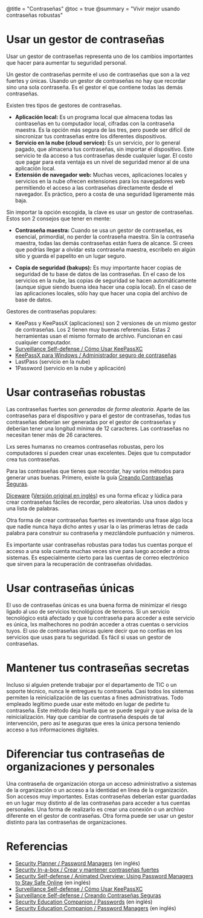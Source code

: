 ﻿@title = "Contraseñas"
@toc = true
@summary = "Vivir mejor usando contraseñas robustas"


# Usar un gestor de contraseñas

Usar un gestor de contraseñas representa uno de los cambios importantes que hacer para aumentar tu seguridad personal.

Un gestor de contraseñas permite el uso de contraseñas que son a la vez fuertes y únicas. Usando un gestor de contraseñas no hay que recordar sino una sola contraseña. Es el gestor el que contiene todas las demás contraseñas.

Existen tres tipos de gestores de contraseñas.

* **Aplicación local:** Es un programa local que almacena todas las contraseñas en tu computador local, cifradas con la contraseña maestra. Es la opción más segura de las tres, pero puede ser difícil de sincronizar tus contraseñas entre los diferentes dispositivos.
* **Servicio en la nube (cloud service):** Es un servicio, por lo general pagado, que almacena tus contraseñas, sin importar el dispositivo. Este servicio te da acceso a tus contraseñas desde cualquier lugar. El costo que pagar para esta ventaja es un nivel de seguridad menor al de una aplicación local.
* **Extensión de navegador web:** Muchas veces, aplicaciones locales y servicios en la nube ofrecen extensiones para los navegadores web permitiendo el acceso a las contraseñas directamente desde el navegador. Es práctico, pero a costa de una seguridad ligeramente más baja.

Sin importar la opción escogida, la clave es usar un gestor de contraseñas. Estos son 2 consejos que tener en mente:

* **Contraseña maestra:** Cuando se usa un gestor de contraseñas, es esencial, primordial, no perder la contraseña maestra. Sin la contraseña maestra, todas las demás contraseñas están fuera de alcance. Si crees que podrías llegar a olvidar esta contraseña maestra, escríbelo en algún sitio y guarda el papelito en un lugar seguro.

* **Copia de seguridad (bakups):** Es muy importante hacer copias de seguridad de tu base de datos de las contraseñas. En el caso de los servicios en la nube, las copias de seguridad se hacen automáticamente (aunque sigue siendo buena idea hacer una copia local). En el caso de las aplicaciones locales, sólo hay que hacer una copia del archivo de base de datos.

Gestores de contraseñas populares:

* KeePass y KeePassX (aplicaciones) son 2 versiones de un mismo gestor de contraseñas. Los 2 tienen muy buenas referencias. Estas 2 herramientas usan el mismo formato de archivo. Funcionan en casi cualquier computador.
* [Surveillance Self-defense / Cómo Usar KeePassXC](https://ssd.eff.org/es/module/c%C3%B3mo-usar-keepassxc)
* [KeePassX para Windows / Administrador seguro de contraseñas](https://securityinabox.org/es/guide/keepassx/windows/)
* LastPass (servicio en la nube)
* 1Password (servicio en la nube y aplicación)


# Usar contraseñas robustas

Las contraseñas fuertes son *generadas de forma aleatoria*. Aparte de las contraseñas para el dispositivo y para el gestor de contraseñas, todas tus contraseñas deberían ser generadas por el gestor de contraseñas y deberían tener una longitud mínima de 12 caracteres. Las contraseñas no necesitan tener más de 26 caracteres.

Lxs seres humanxs no creamos contraseñas robustas, pero los computadores sí pueden crear unas excelentes. Dejes que tu computador crea tus contraseñas.

Para las contraseñas que tienes que recordar, hay varios métodos para generar unas buenas. Primero, existe la guía [Creando Contraseñas Seguras](https://ssd.eff.org/es/module/creando-contrase%C3%B1as-seguras).

[Diceware](https://web.archive.org/web/20041012030451/www.gjldp.org/CHARENTAISES/article.php?id_article=4) ([Versión original en inglés](https://world.std.com/~reinhold/diceware.html)) es una forma eficaz y lúdica para crear contraseñas fáciles de recordar, pero aleatorias. Usa unos dados y una lista de palabras.

Otra forma de crear contraseñas fuertes es inventando una frase algo loca que nadie nunca haya dicho antes y usar la o las primeras letras de cada palabra para construir su contraseña y mezclándole puntuación y números.

Es importante usar contraseñas robustas para todas tus cuentas porque el acceso a una sola cuenta muchas veces sirve para luego acceder a otros sistemas. Es especialmente cierto para las cuentas de correo electrónico que sirven para la recuperación de contraseñas olvidadas.


# Usar contraseñas únicas

El uso de contraseñas únicas es una buena forma de minimizar el riesgo ligado al uso de servicios tecnológicos de terceros. Si un servicio tecnológico está afectado y que tu contraseña para acceder a este servicio es única, lxs malhechores no podrán acceder a otras cuentas o servicios tuyos. El uso de contraseñas únicas quiere decir que no confías en los servicios que usas para tu seguridad. Es fácil si usas un gestor de contraseñas.


# Mantener tus contraseñas secretas

Incluso si alguien pretende trabajar por el departamento de TIC o un soporte técnico, nunca le entregues tu contraseña. Casi todos los sistemas permiten la reinicialización de las cuentas a fines administrativas. Todo empleado legítimo puede usar este método en lugar de pedirte tu contraseña. Este método deja huella que se puede seguir y que avisa de la reinicialización. Hay que cambiar de contraseña después de tal intervención, pero así te aseguras que eres la única persona teniendo acceso a tus informaciones digitales.


# Diferenciar tus contraseñas de organizaciones y personales

Una contraseña de organización otorga un acceso administrativo a sistemas de la organización o un acceso a la identidad en línea de la organización. Son accesos muy importantes. Estas contraseñas deberían estar guardadas en un lugar muy distinto al de las contraseñas para acceder a tus cuentas personales. Una forma de realizarlo es crear una conexión o un archivo diferente en el gestor de contraseñas. Otra forma puede ser usar un gestor distinto para las contraseñas de organizaciones.


# Referencias

* [Security Planner / Password Managers](https://securityplanner.org/#/tool/password-manager) (en inglés)
* [Security In-a-box / Crear y mantener contraseñas fuertes](https://securityinabox.org/es/guide/passwords/)
* [Security Self-defense / Animated Overview: Using Password Managers to Stay Safe Online](https://ssd.eff.org/en/module/animated-overview-using-password-managers-stay-safe-online) (en inglés)
* [Surveillance Self-defense / Cómo Usar KeePassXC](https://ssd.eff.org/es/module/c%C3%B3mo-usar-keepassxc)
* [Surveillance Self-defense / Creando Contraseñas Seguras](https://ssd.eff.org/es/module/creando-contrase%C3%B1as-seguras)
* [Security Education Companion / Passwords](https://sec.eff.org/topics/passwords) (en inglés)
* [Security Education Companion / Password Managers](https://sec.eff.org/topics/password-managers) (en inglés)
